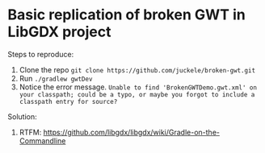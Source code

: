 # Basic replication of broken GWT in LibGDX project

Steps to reproduce:
 1. Clone the repo `git clone https://github.com/juckele/broken-gwt.git`
 2. Run `./gradlew gwtDev`
 3. Notice the error message. `Unable to find 'BrokenGWTDemo.gwt.xml' on your classpath; could be a typo, or maybe you forgot to include a classpath entry for source?`

Solution:
 1. RTFM: https://github.com/libgdx/libgdx/wiki/Gradle-on-the-Commandline